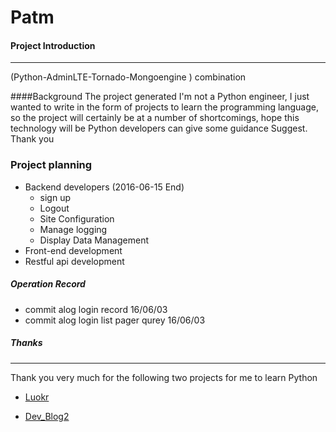 # Patm

#### Project Introduction
***
(Python-AdminLTE-Tornado-Mongoengine ) combination

####Background The project generated
I'm not a Python engineer, I just wanted to write in the form of projects to learn the programming language, 
so the project will certainly be at a number of shortcomings, 
hope this technology will be Python developers can give some guidance Suggest. Thank you

### Project planning
* Backend developers (2016-06-15 End)
  * sign up
  * Logout
  * Site Configuration
  * Manage logging
  * Display Data Management
* Front-end development
* Restful api development

##### Operation Record
* commit alog login record 16/06/03
* commit alog login list pager qurey 16/06/03

##### Thanks
***
Thank you very much for the following two projects for me to learn Python

* [Luokr](https://github.com/alvan/luokr.com)

* [Dev_Blog2](https://github.com/ScenK/Dev_Blog2)


